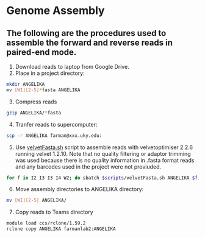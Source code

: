 # Genome Assembly

## The following are the procedures used to assemble the forward and reverse reads in paired-end mode.

1. Download reads to laptop from Google Drive.
2. Place in a project directory:
```bash
mkdir ANGELIKA
mv [WI][2-5]*fasta ANGELIKA
```
3. Compress reads
```bash
gzip ANGELIKA/*fasta
```
4. Tranfer reads to supercomputer:
```bash
scp -r ANGELIKA farman@xxx.uky.edu:
```
5. Use [velvetFasta.sh](/scripts/velvetFasta.sh) script to assemble reads with velvetoptimiser 2.2.6 running velvet 1.2.10. Note that no quality filtering or adaptor trimming was used because there is no quality information in .fasta format reads and any barcodes used in the project were not proviuded. 
```bash
for f in I2 I3 I3 I4 W2; do sbatch $scripts/velvetFasta.sh ANGELIKA $f; done
```
6. Move assembly directories to ANGELIKA directory:
```bash
mv [WI][2-5] ANGELIKA/
```
7. Copy reads to Teams directory
```bash
module load ccs/rclone/1.59.2
rclone copy ANGELIKA farmanlab2:ANGELIKA
```
